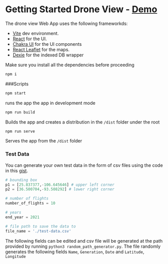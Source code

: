 # Getting Started Drone View - [Demo](https://ammarkarachi.github.io/drone-view/)


The drone view Web App uses the following frameworkds:

- [Vite](https://vitejs.dev/) dev environment. 
- [React](https://reactjs.org/) for the UI.
- [Chakra UI](https://chakra-ui.com/) for the UI components
- [React Leaflet](https://react-leaflet.js.org/) for the maps.
- [Dexie](https://dexie.org/) for the indexed DB wrapper


Make sure you install all the dependencies before proceeding
```bash
npm i
```


###Scripts

```bash
npm start
```
runs the app the app in development mode


```bash
npm run build
```
Builds the app and creates a distribution in the `/dist` folder under the root


```bash
npm run serve
```
Serves the app from the `/dist` folder

### Test Data
You can generate your own test data in the form of csv files using the code in this [gist](https://gist.github.com/ammarkarachi/69c9c7759a855dbf4970e0b3c2cc61cb).

```python
# bounding box
p1 = [25.837377,-106.645646] # upper left corner
p2 = [36.500704,-93.508292] # lower right corner

# number of flights
number_of_flights = 10

# years
end_year = 2021

# file path to save the data to
file_name = './test-data.csv'
```

The following fields can be edited and csv file will be generated at the path provided by running `python3 random_path_generator.py`. The file randomly generates the following fields `Name`, `Generation`, `Date` and `Latitude`, `Longitude` 


